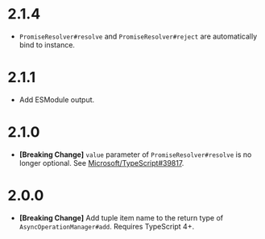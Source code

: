 # 2.1.4

* `PromiseResolver#resolve` and `PromiseResolver#reject` are automatically bind to instance.

# 2.1.1

* Add ESModule output.

# 2.1.0

* **[Breaking Change]** `value` parameter of `PromiseResolver#resolve` is no longer optional. See [Microsoft/TypeScript#39817](https://github.com/microsoft/TypeScript/pull/39817).

# 2.0.0

* **[Breaking Change]** Add tuple item name to the return type of `AsyncOperationManager#add`. Requires TypeScript 4+.
